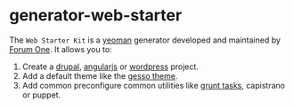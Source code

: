 generator-web-starter
=====================

The ```Web Starter Kit``` is a [yeoman](http://yeoman.io/) generator developed and maintained by [Forum One](http://forumone.com/). It allows you to:

1. Create a [drupal](https://github.com/forumone/generator-web-starter-drupal), [angularjs](https://github.com/forumone/generator-web-starter-angularjs) or [wordpress](https://github.com/forumone/generator-web-starter-wordpress) project.
2. Add a default theme like the [gesso theme](https://github.com/forumone/generator-web-starter-gesso/).
3. Add common preconfigure common utilities like [grunt tasks](https://github.com/forumone/generator-web-starter-grunt/), capistrano or puppet.
